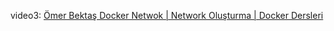 video3: [Ömer Bektaş Docker Netwok | Network Oluşturma | Docker Dersleri](https://www.youtube.com/watch?v=XW04RpEQMPk&list=PLB1j0FQ4Fi10ABe5aEYmQKvor1SW-P5PU&index=3)


